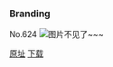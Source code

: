 ### Branding
No.624
![图片不见了~~~](https://imgs.xkcd.com/comics/branding.png)

[原址](https://xkcd.com//624) [下载](https://imgs.xkcd.com/comics/branding.png)

